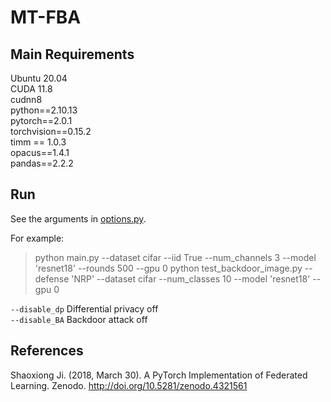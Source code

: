 # MT-FBA


## Main Requirements
Ubuntu 20.04   
CUDA 11.8   
cudnn8   
python==2.10.13   
pytorch==2.0.1     
torchvision==0.15.2    
timm == 1.0.3    
opacus==1.4.1    
pandas==2.2.2    

## Run   
   
See the arguments in [options.py](utils/options.py).    
    
For example:   
> python main.py --dataset cifar --iid True --num_channels 3 --model 'resnet18' --rounds 500  --gpu 0
> python test_backdoor_image.py --defense 'NRP' --dataset cifar --num_classes 10 --model 'resnet18'  --gpu 0     
    
`--disable_dp` Differential privacy off    
`--disable_BA`   Backdoor attack off     
   

   
## References   
Shaoxiong Ji. (2018, March 30). A PyTorch Implementation of Federated Learning. Zenodo. http://doi.org/10.5281/zenodo.4321561


